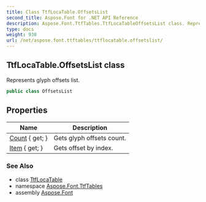 ```yaml
---
title: Class TtfLocaTable.OffsetsList
second_title: Aspose.Font for .NET API Reference
description: Aspose.Font.TtfTables.TtfLocaTableOffsetsList class. Represents glyph offsets list
type: docs
weight: 930
url: /net/aspose.font.ttftables/ttflocatable.offsetslist/
---
```

## TtfLocaTable.OffsetsList class

Represents glyph offsets list.

```csharp
public class OffsetsList
```

## Properties

| Name | Description |
| --- | --- |
| [Count](../../aspose.font.ttftables/ttflocatable.offsetslist/count) { get; } | Gets glyph offsets count. |
| [Item](../../aspose.font.ttftables/ttflocatable.offsetslist/item) { get; } | Gets offset by index. |

### See Also

* class [TtfLocaTable](../ttflocatable/)
* namespace [Aspose.Font.TtfTables](../../aspose.font.ttftables/)
* assembly [Aspose.Font](../../)


